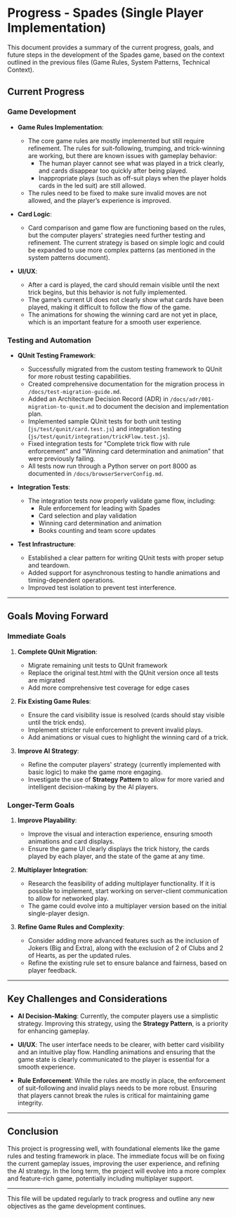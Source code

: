 # Progress - Spades (Single Player Implementation)

This document provides a summary of the current progress, goals, and future steps in the development of the Spades game, based on the context outlined in the previous files (Game Rules, System Patterns, Technical Context).

## Current Progress

### Game Development

- **Game Rules Implementation**: 
  - The core game rules are mostly implemented but still require refinement. The rules for suit-following, trumping, and trick-winning are working, but there are known issues with gameplay behavior:
    - The human player cannot see what was played in a trick clearly, and cards disappear too quickly after being played.
    - Inappropriate plays (such as off-suit plays when the player holds cards in the led suit) are still allowed.
  - The rules need to be fixed to make sure invalid moves are not allowed, and the player’s experience is improved.

- **Card Logic**:
  - Card comparison and game flow are functioning based on the rules, but the computer players' strategies need further testing and refinement. The current strategy is based on simple logic and could be expanded to use more complex patterns (as mentioned in the system patterns document).

- **UI/UX**:
  - After a card is played, the card should remain visible until the next trick begins, but this behavior is not fully implemented.
  - The game’s current UI does not clearly show what cards have been played, making it difficult to follow the flow of the game.
  - The animations for showing the winning card are not yet in place, which is an important feature for a smooth user experience.

### Testing and Automation

- **QUnit Testing Framework**:
  - Successfully migrated from the custom testing framework to QUnit for more robust testing capabilities.
  - Created comprehensive documentation for the migration process in `/docs/test-migration-guide.md`.
  - Added an Architecture Decision Record (ADR) in `/docs/adr/001-migration-to-qunit.md` to document the decision and implementation plan.
  - Implemented sample QUnit tests for both unit testing (`js/test/qunit/card.test.js`) and integration testing (`js/test/qunit/integration/trickFlow.test.js`).
  - Fixed integration tests for "Complete trick flow with rule enforcement" and "Winning card determination and animation" that were previously failing.
  - All tests now run through a Python server on port 8000 as documented in `/docs/browserServerConfig.md`.
  
- **Integration Tests**: 
  - The integration tests now properly validate game flow, including:
    - Rule enforcement for leading with Spades
    - Card selection and play validation
    - Winning card determination and animation
    - Books counting and team score updates
  
- **Test Infrastructure**:
  - Established a clear pattern for writing QUnit tests with proper setup and teardown.
  - Added support for asynchronous testing to handle animations and timing-dependent operations.
  - Improved test isolation to prevent test interference.

---

## Goals Moving Forward

### Immediate Goals

1. **Complete QUnit Migration**:
   - Migrate remaining unit tests to QUnit framework
   - Replace the original test.html with the QUnit version once all tests are migrated
   - Add more comprehensive test coverage for edge cases

2. **Fix Existing Game Rules**:
   - Ensure the card visibility issue is resolved (cards should stay visible until the trick ends).
   - Implement stricter rule enforcement to prevent invalid plays.
   - Add animations or visual cues to highlight the winning card of a trick.

3. **Improve AI Strategy**:
   - Refine the computer players' strategy (currently implemented with basic logic) to make the game more engaging.
   - Investigate the use of **Strategy Pattern** to allow for more varied and intelligent decision-making by the AI players.

### Longer-Term Goals

1. **Improve Playability**:
   - Improve the visual and interaction experience, ensuring smooth animations and card displays.
   - Ensure the game UI clearly displays the trick history, the cards played by each player, and the state of the game at any time.

2. **Multiplayer Integration**:
   - Research the feasibility of adding multiplayer functionality. If it is possible to implement, start working on server-client communication to allow for networked play.
   - The game could evolve into a multiplayer version based on the initial single-player design.

3. **Refine Game Rules and Complexity**:
   - Consider adding more advanced features such as the inclusion of Jokers (Big and Extra), along with the exclusion of 2 of Clubs and 2 of Hearts, as per the updated rules.
   - Refine the existing rule set to ensure balance and fairness, based on player feedback.

---

## Key Challenges and Considerations

- **AI Decision-Making**: Currently, the computer players use a simplistic strategy. Improving this strategy, using the **Strategy Pattern**, is a priority for enhancing gameplay.
  
- **UI/UX**: The user interface needs to be clearer, with better card visibility and an intuitive play flow. Handling animations and ensuring that the game state is clearly communicated to the player is essential for a smooth experience.

- **Rule Enforcement**: While the rules are mostly in place, the enforcement of suit-following and invalid plays needs to be more robust. Ensuring that players cannot break the rules is critical for maintaining game integrity.

---

## Conclusion

This project is progressing well, with foundational elements like the game rules and testing framework in place. The immediate focus will be on fixing the current gameplay issues, improving the user experience, and refining the AI strategy. In the long term, the project will evolve into a more complex and feature-rich game, potentially including multiplayer support.

---

This file will be updated regularly to track progress and outline any new objectives as the game development continues.
